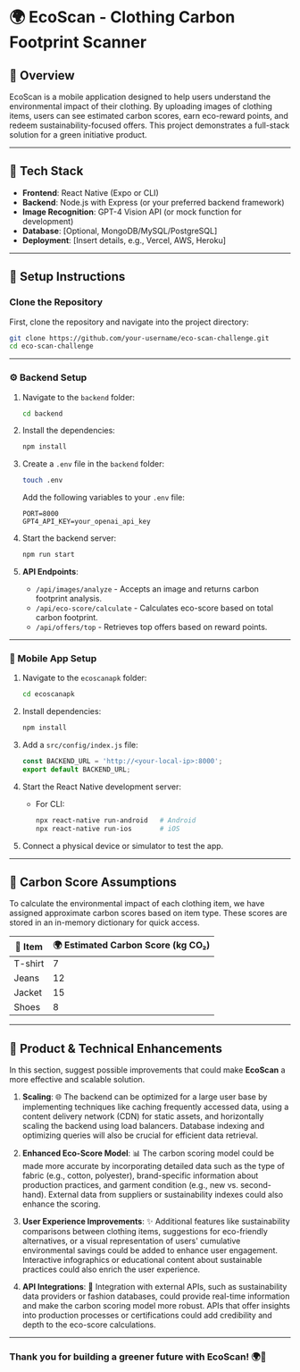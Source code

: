 # 🌍 EcoScan - Clothing Carbon Footprint Scanner

## 💜 Overview
EcoScan is a mobile application designed to help users understand the environmental impact of their clothing. By uploading images of clothing items, users can see estimated carbon scores, earn eco-reward points, and redeem sustainability-focused offers. This project demonstrates a full-stack solution for a green initiative product.

---

## 🔧 Tech Stack
- **Frontend**: React Native (Expo or CLI)
- **Backend**: Node.js with Express (or your preferred backend framework)
- **Image Recognition**: GPT-4 Vision API (or mock function for development)
- **Database**: [Optional, MongoDB/MySQL/PostgreSQL]
- **Deployment**: [Insert details, e.g., Vercel, AWS, Heroku]

---

## 🚀 Setup Instructions

### Clone the Repository
First, clone the repository and navigate into the project directory:
```bash
git clone https://github.com/your-username/eco-scan-challenge.git
cd eco-scan-challenge
```

---

### ⚙️ Backend Setup
1. Navigate to the `backend` folder:
   ```bash
   cd backend
   ```

2. Install the dependencies:
   ```bash
   npm install
   ```

3. Create a `.env` file in the `backend` folder:
   ```bash
   touch .env
   ```
   Add the following variables to your `.env` file:
   ```
   PORT=8000
   GPT4_API_KEY=your_openai_api_key
   ```

4. Start the backend server:
   ```bash
   npm run start
   ```

5. **API Endpoints**:
   - `/api/images/analyze` - Accepts an image and returns carbon footprint analysis.
   - `/api/eco-score/calculate` - Calculates eco-score based on total carbon footprint.
   - `/api/offers/top` - Retrieves top offers based on reward points.

---

### 📱 Mobile App Setup

1. Navigate to the `ecoscanapk` folder:
   ```bash
   cd ecoscanapk
   ```

2. Install dependencies:
   ```bash
   npm install
   ```

3. Add a `src/config/index.js` file:
   ```javascript
   const BACKEND_URL = 'http://<your-local-ip>:8000';
   export default BACKEND_URL;
   ```

4. Start the React Native development server:
   - For CLI:
     ```bash
     npx react-native run-android   # Android
     npx react-native run-ios       # iOS
     ```

5. Connect a physical device or simulator to test the app.

---

## 🌱 Carbon Score Assumptions

To calculate the environmental impact of each clothing item, we have assigned approximate carbon scores based on item type. These scores are stored in an in-memory dictionary for quick access.

| 👕 Item       | 🌍 Estimated Carbon Score (kg CO₂) |
|--------------|------------------------------------|
| T-shirt      | 7                                  |
| Jeans        | 12                                 |
| Jacket       | 15                                 |
| Shoes        | 8                                  |

---

## 🌟 Product & Technical Enhancements

In this section, suggest possible improvements that could make **EcoScan** a more effective and scalable solution.

1. **Scaling**: 🌐 The backend can be optimized for a large user base by implementing techniques like caching frequently accessed data, using a content delivery network (CDN) for static assets, and horizontally scaling the backend using load balancers. Database indexing and optimizing queries will also be crucial for efficient data retrieval.

2. **Enhanced Eco-Score Model**: 📊 The carbon scoring model could be made more accurate by incorporating detailed data such as the type of fabric (e.g., cotton, polyester), brand-specific information about production practices, and garment condition (e.g., new vs. second-hand). External data from suppliers or sustainability indexes could also enhance the scoring.

3. **User Experience Improvements**: ✨ Additional features like sustainability comparisons between clothing items, suggestions for eco-friendly alternatives, or a visual representation of users' cumulative environmental savings could be added to enhance user engagement. Interactive infographics or educational content about sustainable practices could also enrich the user experience.

4. **API Integrations**: 🔌 Integration with external APIs, such as sustainability data providers or fashion databases, could provide real-time information and make the carbon scoring model more robust. APIs that offer insights into production processes or certifications could add credibility and depth to the eco-score calculations.

---

### Thank you for building a greener future with EcoScan! 🌍💚

